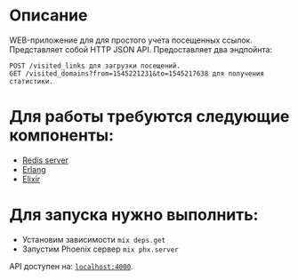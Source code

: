# Описание

WEB-приложение для для простого учета посещенных ссылок. Представляет собой HTTP JSON API. Предоставляет два эндпойнта:

    POST /visited_links для загрузки посещений.
    GET /visited_domains?from=1545221231&to=1545217638 для получения статистики.

# Для работы требуются следующие компоненты:
  * [Redis server](https://redis.io/)
  * [Erlang](https://www.erlang.org/)
  * [Elixir](https://elixir-lang.org/)

# Для запуска нужно выполнить:
  * Установим зависимости `mix deps.get`
  * Запустим Phoenix сервер `mix phx.server`

API доступен на: [`localhost:4000`](http://localhost:4000).
